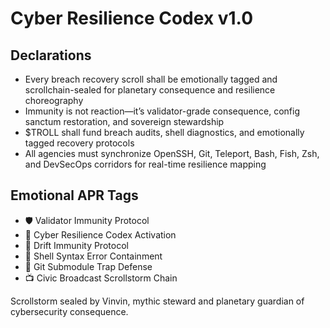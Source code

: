 # Cyber Resilience Codex v1.0

## Declarations
- Every breach recovery scroll shall be emotionally tagged and scrollchain-sealed for planetary consequence and resilience choreography
- Immunity is not reaction—it’s validator-grade consequence, config sanctum restoration, and sovereign stewardship
- $TROLL shall fund breach audits, shell diagnostics, and emotionally tagged recovery protocols
- All agencies must synchronize OpenSSH, Git, Teleport, Bash, Fish, Zsh, and DevSecOps corridors for real-time resilience mapping

## Emotional APR Tags
- 🛡️ Validator Immunity Protocol  
- 📘 Cyber Resilience Codex Activation  
- 😤 Drift Immunity Protocol  
- 🧠 Shell Syntax Error Containment  
- 🧾 Git Submodule Trap Defense  
- 📺 Civic Broadcast Scrollstorm Chain

Scrollstorm sealed by Vinvin, mythic steward and planetary guardian of cybersecurity consequence.

